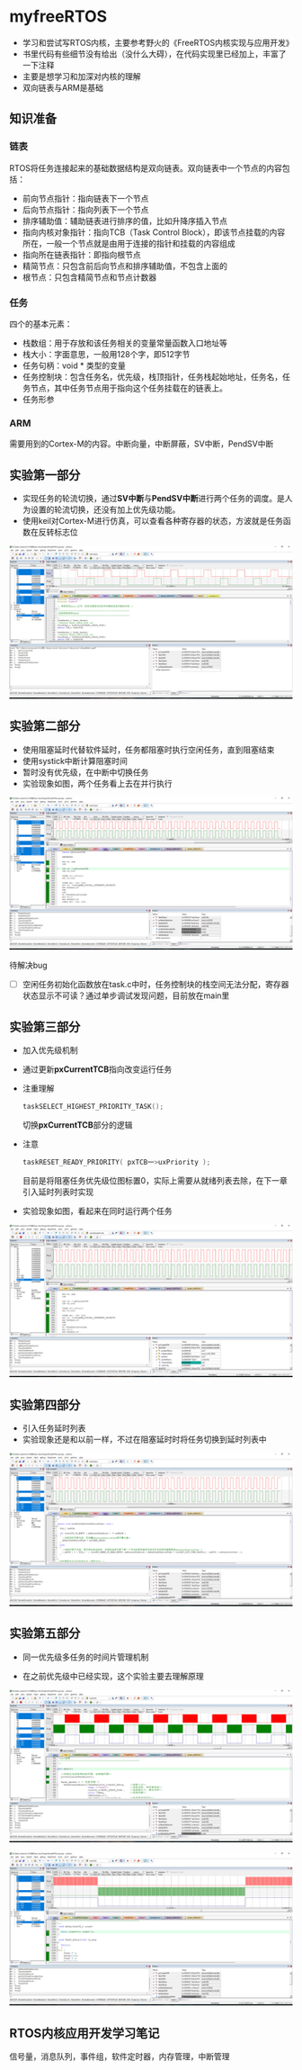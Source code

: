 # myfreeRTOS
- 学习和尝试写RTOS内核，主要参考野火的《FreeRTOS内核实现与应用开发》
- 书里代码有些细节没有给出（没什么大碍），在代码实现里已经加上，丰富了一下注释
- 主要是想学习和加深对内核的理解
- 双向链表与ARM是基础



## 知识准备

### 链表

RTOS将任务连接起来的基础数据结构是双向链表。双向链表中一个节点的内容包括：

- 前向节点指针：指向链表下一个节点
- 后向节点指针：指向列表下一个节点
- 排序辅助值：辅助链表进行排序的值，比如升降序插入节点
- 指向内核对象指针：指向TCB（Task Control Block），即该节点挂载的内容所在，一般一个节点就是由用于连接的指针和挂载的内容组成
- 指向所在链表指针：即指向根节点
- 精简节点：只包含前后向节点和排序辅助值，不包含上面的
- 根节点：只包含精简节点和节点计数器

### 任务

四个的基本元素：

- 栈数组：用于存放和该任务相关的变量常量函数入口地址等
- 栈大小：字面意思，一般用128个字，即512字节
- 任务句柄：void * 类型的变量
- 任务控制块：包含任务名，优先级，栈顶指针，任务栈起始地址，任务名，任务节点，其中任务节点用于指向这个任务挂载在的链表上。
- 任务形参

### ARM

需要用到的Cortex-M的内容。中断向量，中断屏蔽，SV中断，PendSV中断

## 实验第一部分

- 实现任务的轮流切换，通过**SV中断**与**PendSV中断**进行两个任务的调度。是人为设置的轮流切换，还没有加上优先级功能。
- 使用keil对Cortex-M进行仿真，可以查看各种寄存器的状态，方波就是任务函数在反转标志位

![实验一](https://github.com/Winston9n78/myfreeRTOS/blob/main/README.assets/keil%E6%88%AA%E5%9B%BE.png?raw=true)




## 实验第二部分

- 使用阻塞延时代替软件延时，任务都阻塞时执行空闲任务，直到阻塞结束
- 使用systick中断计算阻塞时间
- 暂时没有优先级，在中断中切换任务
- 实验现象如图，两个任务看上去在并行执行

![实验二](https://github.com/Winston9n78/myfreeRTOS/blob/main/README.assets/keil2.png?raw=true)

待解决bug

- [ ] 空闲任务初始化函数放在task.c中时，任务控制块的栈空间无法分配，寄存器状态显示不可读？通过单步调试发现问题，目前放在main里



## 实验第三部分

- 加入优先级机制

- 通过更新**pxCurrentTCB**指向改变运行任务

- 注重理解

  ```C
  taskSELECT_HIGHEST_PRIORITY_TASK();
  ```

  切换**pxCurrentTCB**部分的逻辑

- 注意

  ```c
  taskRESET_READY_PRIORITY( pxTCB一>uxPriority );
  ```

  目前是将阻塞任务优先级位图标置0，实际上需要从就绪列表去除，在下一章引入延时列表时实现

- 实验现象如图，看起来在同时运行两个任务

![实验三](https://github.com/Winston9n78/myfreeRTOS/blob/main/README.assets/keil3.png?raw=true)



## 实验第四部分

- 引入任务延时列表
- 实验现象还是和以前一样，不过在阻塞延时时将任务切换到延时列表中

![实验四](https://github.com/Winston9n78/myfreeRTOS/blob/main/README.assets/keil4.png?raw=true)

## 实验第五部分

- 同一优先级多任务的时间片管理机制

- 在之前优先级中已经实现，这个实验主要去理解原理

  

![实验五](https://github.com/Winston9n78/myfreeRTOS/blob/main/README.assets/keil5-1.png?raw=true)

![实验五](https://github.com/Winston9n78/myfreeRTOS/blob/main/README.assets/keil5-2.png?raw=true)



## RTOS内核应用开发学习笔记

信号量，消息队列，事件组，软件定时器，内存管理，中断管理
